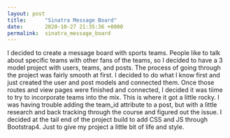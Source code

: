 ```yaml
---
layout: post
title:      "Sinatra Message Board"
date:       2020-10-27 21:35:36 +0000
permalink:  sinatra_message_board
---
```



I decided to create a message board with sports teams. People like to talk about specific teams with other fans of the teams, so I decided to have a 3 model project with users, teams, and posts. The process of going through the project was fairly smooth at first. I decided to do what I know first and just created the user and post models and connected them. Once those routes and view pages were finished and connected, I decided it was tiime to try to incorporate teams into the mix. This is where it got a little rocky.  I was having trouble adding the team_id attribute to a post, but with a little research and back tracking through the course and figured out the issue. I decided at the tail end of the project build to add CSS and JS through Bootstrap4. Just to give my project a little bit of life and style. 
